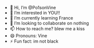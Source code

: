- 👋 Hi, I’m @Po1sonVine
- 👀 I’m interested in YOU!!
- 🌱 I’m currently learning France
- 💞️ I’m looking to collaborate on nothing 
- 📫 How to reach me? blew me a kiss
- 😄 Pronouns: Vine
- ⚡ Fun fact: im not black

<!---
Po1sonVine/Po1sonVine is a ✨ special ✨ repository because its `README.md` (this file) appears on your GitHub profile.
You can click the Preview link to take a look at your changes.
--->
